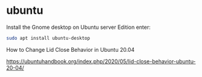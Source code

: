 # ubuntu


Install the Gnome desktop on Ubuntu server Edition enter:
```bash
sudo apt install ubuntu-desktop
```

How to Change Lid Close Behavior in Ubuntu 20.04

https://ubuntuhandbook.org/index.php/2020/05/lid-close-behavior-ubuntu-20-04/

